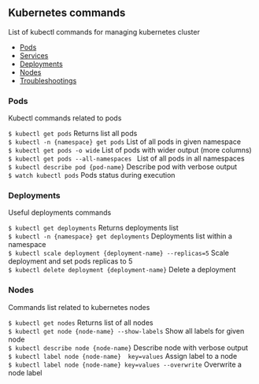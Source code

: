 ## Kubernetes commands

List of kubectl commands for managing kubernetes cluster

- [Pods](#pods)
- [Services](#services)
- [Deployments](#Deployments)
- [Nodes](#nodes)
- [Troubleshootings](#troubleshootings)

### Pods
Kubectl commands related to pods  

``$ kubectl get pods``                      Returns list all pods  
``$ kubectl -n {namespace} get pods``      List of all pods in given namespace   
``$ kubectl get pods -o wide``             List of pods with wider output (more columns)  
``$ kubectl get pods --all-namespaces ``  List of all pods in all namespaces  
``$ kubectl describe pod {pod-name}``      Describe pod with verbose output  
``$ watch kubectl pods``                   Pods status during execution  
  
### Deployments

Useful deployments commands

``$ kubectl get deployments``                                 Returns deployments list  
``$ kubectl -n {namespace} get deployments``                  Deployments list within a namespace  
``$ kubectl scale deployment {deployment-name} --replicas=5`` Scale deployment and set pods replicas to 5  
``$ kubectl delete deployment {deployment-name}``             Delete a deployment 
  
  
  
### Nodes
 
 Commands list related to kubernetes nodes  
 
``$ kubectl get nodes``                                      Returns list of all nodes  
``$ kubectl get node {node-name} --show-labels``             Show all labels for given node  
``$ kubectl describe node {node-name}``                      Describe node with verbose output   
``$ kubectl label node {node-name}  key=values``              Assign label to a node  
``$ kubectl label node {node-name} key=values --overwrite``   Overwrite a node label  
